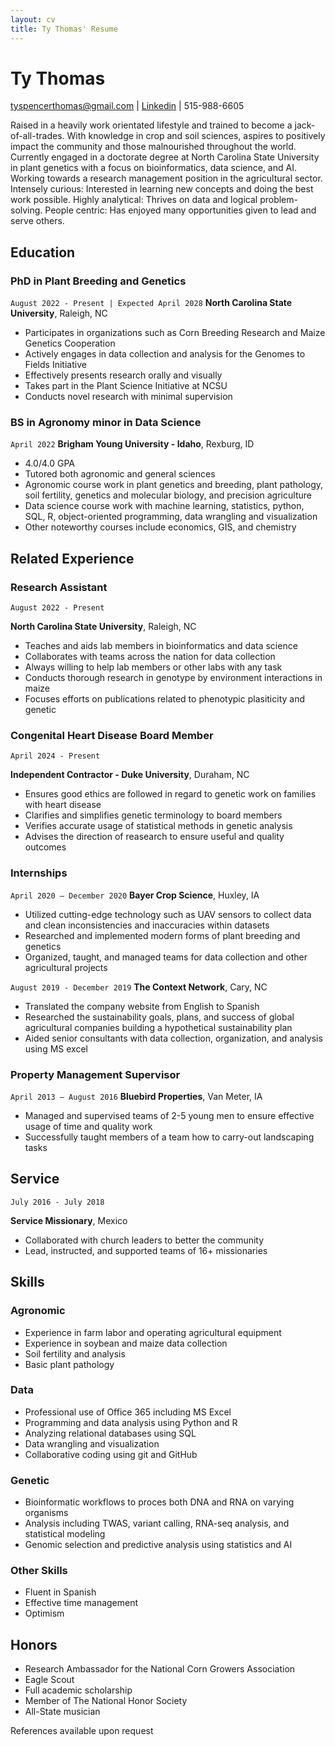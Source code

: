 ```yaml
---
layout: cv
title: Ty Thomas' Resume
---
```

# Ty Thomas

<div id="webaddress">
<a href="tyspencerthomas@gmail.com">tyspencerthomas@gmail.com</a>
| <a href="https://www.linkedin.com/in/tyspencerthomas">Linkedin</a>
| 515-988-6605
</div>

Raised in a heavily work orientated lifestyle and trained to become a jack-of-all-trades. With knowledge in crop and soil sciences, aspires to positively impact the community and those malnourished throughout the world. Currently engaged in a doctorate degree at North Carolina State University in plant genetics with a focus on bioinformatics, data science, and AI. Working towards a research management position in the agricultural sector. Intensely curious: Interested in learning new concepts and doing the best work possible. Highly analytical: Thrives on data and logical problem-solving. People centric: Has enjoyed many opportunities given to lead and serve others.

## Education

### PhD in Plant Breeding and Genetics
`August 2022 - Present | Expected April 2028`
__North Carolina State University__, Raleigh, NC

- Participates in organizations such as Corn Breeding Research and Maize Genetics Cooperation
- Actively engages in data collection and analysis for the Genomes to Fields Initiative
- Effectively presents research orally and visually
- Takes part in the Plant Science Initiative at NCSU
- Conducts novel research with minimal supervision

### BS in Agronomy minor in Data Science
`April 2022`
__Brigham Young University - Idaho__, Rexburg, ID

- 4.0/4.0 GPA
- Tutored both agronomic and general sciences
- Agronomic course work in plant genetics and breeding, plant pathology, soil fertility, genetics and molecular biology, and precision agriculture
- Data science course work with machine learning, statistics, python, SQL, R, object-oriented programming, data wrangling and visualization
- Other noteworthy courses include economics, GIS, and chemistry




## Related Experience
### Research Assistant
`August 2022 - Present`

__North Carolina State University__, Raleigh, NC

- Teaches and aids lab members in bioinformatics and data science
- Collaborates with teams across the nation for data collection
- Always willing to help lab members or other labs with any task
- Conducts thorough research in genotype by environment interactions in maize
- Focuses efforts on publications related to phenotypic plasiticity and genetic


### Congenital Heart Disease Board Member
`April 2024 - Present`

__Independent Contractor - Duke University__, Duraham, NC

- Ensures good ethics are followed in regard to genetic work on families with heart disease
- Clarifies and simplifies genetic terminology to board members
- Verifies accurate usage of statistical methods in genetic analysis
- Advises the direction of reasearch to ensure useful and quality outcomes

### Internships
`April 2020 – December 2020`
__Bayer Crop Science__, Huxley, IA

- Utilized cutting-edge technology such as UAV sensors to collect data and clean inconsistencies and inaccuracies within datasets
- Researched and implemented modern forms of plant breeding and genetics
- Organized, taught, and managed teams for data collection and other agricultural projects

`August 2019 - December 2019`
__The Context Network__, Cary, NC

- Translated the company website from English to Spanish
- Researched the sustainability goals, plans, and success of global agricultural companies building a hypothetical sustainability plan
- Aided senior consultants with data collection, organization, and analysis using MS excel

### Property Management Supervisor 

`April 2013 – August 2016`
__Bluebird Properties__, Van Meter, IA

- Managed and supervised teams of 2-5 young men to ensure effective usage of time and quality work
- Successfully taught members of a team how to carry-out landscaping tasks

## Service
`July 2016 - July 2018`

__Service Missionary__, Mexico
- Collaborated with church leaders to better the community
- Lead, instructed, and supported teams of 16+ missionaries

## Skills

### Agronomic
- Experience in farm labor and operating agricultural equipment
- Experience in soybean and maize data collection
- Soil fertility and analysis
- Basic plant pathology

### Data
- Professional use of Office 365 including MS Excel
- Programming and data analysis using Python and R
- Analyzing relational databases using SQL
- Data wrangling and visualization
- Collaborative coding using git and GitHub

### Genetic
- Bioinformatic workflows to proces both DNA and RNA on varying organisms
- Analysis including TWAS, variant calling, RNA-seq analysis, and statistical modeling
- Genomic selection and predictive analysis using statistics and AI

### Other Skills
- Fluent in Spanish
- Effective time management
- Optimism 

## Honors

- Research Ambassador for the National Corn Growers Association
- Eagle Scout
- Full academic scholarship
- Member of The National Honor Society
- All-State musician

References available upon request


<!-- ### Footer

Last updated: July 2023 -->
